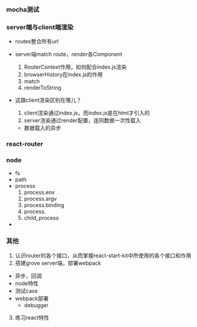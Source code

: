 ### mocha测试

### server端与client端渲染
+ routes整合所有url
+ server端match route，render各Component
  1. RouterContext作用，如何配合index.js渲染
  2. browserHistory在index.js的作用
  3. match
  4. renderToString

+ 这跟client渲染区别在哪儿？
  1. client渲染通过index.js，而index.js是在html才引入的
  2. server渲染通过render配置，连同数据一次性载入
    + 数据载入的异步


### react-router

### node
+ fs
+ path
+ process
  1. process.env
  2. process.argv
  3. process.binding
  4. process.
  5. child_process
+
### 其他
1. 认识router的各个接口，从而掌握react-start-kit中所使用的各个接口和作用
2. 搭建grove server端，部署webpack
  + 异步，回调
  + node特性
  + 测试case
  + webpack部署
    + debugger
3. 练习react特性
